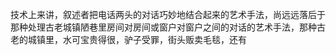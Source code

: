 技术上来讲，叙述者把电话两头的对话巧妙地结合起来的艺术手法，尚远远落后于那种处理古老城镇陋巷里房间对房间或窗户对窗户之间的对话的艺术手法，那种古老的城镇里，水可宝贵得很，驴子受罪，街头贩卖毛毯，还有
